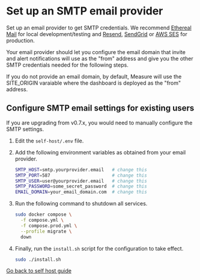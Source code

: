# Set up an SMTP email provider

Set up an email provider to get SMTP credentials. We recommend [Ethereal Mail](https://ethereal.email) for local development/testing and [Resend](https://resend.com), [SendGrid](https://sendgrid.com) or [AWS SES](https://aws.amazon.com/ses) for production.

Your email provider should let you configure the email domain that invite and alert notifications will use as the "from" address and give you the other SMTP credentials needed for the following steps.

If you do not provide an email domain, by default, Measure will use the SITE_ORIGIN varaiable where the dashboard is deployed as the "from" address.

## Configure SMTP email settings for existing users

If you are upgrading from v0.7.x, you would need to manually configure the SMTP settings.

1. Edit the `self-host/.env` file.

2. Add the following environment variables as obtained from your email provider.

    ```sh
    SMTP_HOST=smtp.yourprovider.email   # change this
    SMTP_PORT=587                       # change this
    SMTP_USER=user@yourprovider.email   # change this
    SMTP_PASSWORD=some_secret_password  # change this
    EMAIL_DOMAIN=your_email_domain.com  # change this
    ```

3. Run the following command to shutdown all services.

    ```sh
    sudo docker compose \
      -f compose.yml \
      -f compose.prod.yml \
      --profile migrate \
      down
    ```

4. Finally, run the `install.sh` script for the configuration to take effect.

    ```sh
    sudo ./install.sh
    ```

[Go back to self host guide](./README.md)
